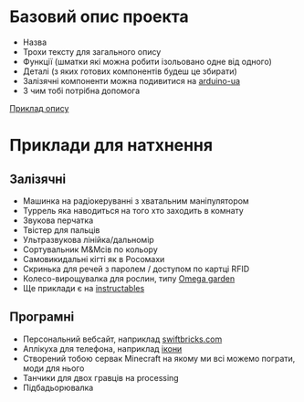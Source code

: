 # Базовий опис проекта
* Назва
* Трохи тексту для загального опису
* Функції (шматки які можна робити ізольовано одне від одного)
* Деталі (з яких готових компонентів будеш це збирати)
 * Залізячні компоненти можна подивитися на [arduino-ua](arduino-ua.com)
* З чим тобі потрібна допомога

[Приклад опису](https://docs.google.com/document/d/1S9h5L1MT7Uv-vZGNc8nPmWnsFPuWcAS-p-rk_JTb82U/edit)

# Приклади для натхнення
## Залізячні
* Машинка на радіокеруванні з хватальним маніпулятором
* Туррель яка наводиться на того хто заходить в комнату
* Звукова перчатка
* Твістер для пальців
* Ультразвукова лінійка/дальномір
* Сортувальник M&Mсів по кольору
* Самовикидальні кігті як в Росомахи
* Скринька для речей з паролем / доступом по картці RFID 
* Колесо-вирощувалка для рослин, типу [Omega garden](https://www.youtube.com/watch?v=5QefgR5YbvU)
* Ще приклади є на [instructables](instructables.com)

## Програмні
* Персональний вебсайт, наприклад [swiftbricks.com](https://swiftbricks.com)
* Аплікуха для телефона, наприклад [ікони](https://play.google.com/store/apps/details?id=com.relidget)
* Створений тобою сервак Minecraft на якому ми всі можемо пограти, моди для нього
* Танчики для двох гравців на processing
* Підбадьорювалка
